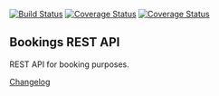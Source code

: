 [![Build Status](https://travis-ci.com/MaciejTe/bookings-API.svg?branch=master)](https://travis-ci.com/MaciejTe/bookings-API) 
[![Coverage Status](https://coveralls.io/repos/github/MaciejTe/bookings-API/badge.svg?branch=master)](https://coveralls.io/github/MaciejTe/bookings-API?branch=master)
[![Coverage Status](https://img.shields.io/badge/code%20style-black-000000.svg)](https://github.com/ambv/black)


Bookings REST API
--------------


REST API for booking purposes.

[Changelog](CHANGELOG.md)
